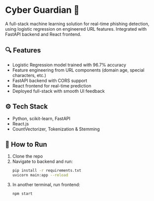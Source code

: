 # Cyber Guardian 🔐

A full-stack machine learning solution for real-time phishing detection, using logistic regression on engineered URL features. Integrated with FastAPI backend and React frontend.

## 🔍 Features
- Logistic Regression model trained with 96.7% accuracy
- Feature engineering from URL components (domain age, special characters, etc.)
- FastAPI backend with CORS support
- React frontend for real-time prediction
- Deployed full-stack with smooth UI feedback

## ⚙️ Tech Stack
- Python, scikit-learn, FastAPI
- React.js
- CountVectorizer, Tokenization & Stemming

## 🚀 How to Run
1. Clone the repo
2. Navigate to backend and run:
   ```bash
   pip install -r requirements.txt
   uvicorn main:app --reload
3. In another terminal, run frontend:
   ```npm install
   npm start
